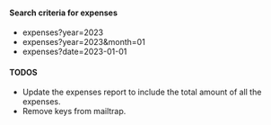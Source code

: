 #### Search criteria for expenses
* expenses?year=2023
* expenses?year=2023&month=01
* expenses?date=2023-01-01

#### TODOS
* Update the expenses report to include the total amount of all the expenses.
* Remove keys from mailtrap.
